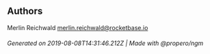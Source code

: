 ## Authors

Merlin Reichwald <merlin.reichwald@rocketbase.io>

###### Generated on 2019-08-08T14:31:46.212Z | Made with @propero/ngm